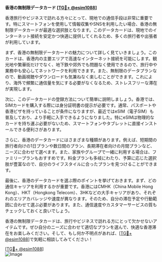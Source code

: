 **香港の無制限データカード [[TG💪+ @esim1088](https://t.me/s/esim1088)]**

香港旅行やビジネスで訪れる方々にとって、現地での通信手段は非常に重要です。特にスマートフォンを使用して情報収集やSNSを利用したい場合、香港の無制限データカードが最適な選択肢となります。このデータカードは、現地でのインターネット接続を安定かつ快適に提供してくれるため、多くの旅行者や出張者が利用しています。

まず、香港の無制限データカードの魅力について詳しく見ていきましょう。このカードは、香港内の主要エリアで高速なインターネット接続を可能にします。観光地や繁華街だけでなく、地下鉄や郊外でも問題なく使用できるので、旅行中や業務中も安心してネットワークを利用できます。また、無制限のデータプランなので、動画視聴やダウンロードも気兼ねなく楽しむことができます。これにより、海外で頻繁に通信量を気にする必要がなくなるため、ストレスフリーな滞在が実現します。

次に、このデータカードの登録方法について簡単に説明しましょう。香港では、SIMカードを購入する際には身分証明書の提示が必要です。通常、パスポートや香港ビザを持っていることが条件になりますが、最近ではeSIM（電子SIM）も普及しており、より手軽に入手できるようになりました。特にeSIMは物理的なカードを持ち運ぶ必要がないため、スマートフォンやタブレットに直接インストールできる便利さがあります。

さらに、香港のデータカードにはさまざまな種類があります。例えば、短期間の旅行者向けの1日プランや数日間のプラン、長期滞在者向けの月間プランなど、ニーズに合わせて選べます。また、家族やグループで一緒に利用する場合は、ファミリープランもおすすめです。料金プランも多岐にわたり、予算に応じた選択肢が豊富なので、自分のライフスタイルに合ったプランを見つけることができます。

最後に、香港のデータカードを選ぶ際のポイントを挙げておきます。まず、どの通信キャリアを利用するかが重要です。香港にはCMHK（China Mobile Hong Kong）、HKT（Hongkong Telecom）、3HKなどの大手キャリアがあり、それぞれのエリアカバレッジや速度が異なります。そのため、自分の滞在予定や行動範囲に合わせて選ぶ必要があります。また、通信速度やカスタマーサービスの質もチェックしておくと良いでしょう。

香港の無制限データカードは、旅行やビジネスで訪れる方にとって欠かせないアイテムです。ぜひ自分のニーズに合わせて適切なプランを選んで、快適な香港滞在をお楽しみください。そして、もし何か不明点があれば、[[TG💪+ @esim1088](https://t.me/s/esim1088)]で気軽に相談してみてください！

[[TG💪+ @esim1088](https://t.me/s/esim1088)]  
![Image](https://i.postimg.cc/Y0z9fWf4/image.png)